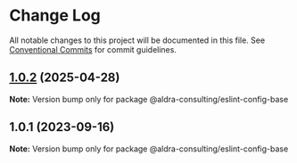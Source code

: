# Change Log

All notable changes to this project will be documented in this file.
See [Conventional Commits](https://conventionalcommits.org) for commit guidelines.

## [1.0.2](https://github.com/aldra-consulting/eslint-config/compare/@aldra-consulting/eslint-config-base@1.0.1...@aldra-consulting/eslint-config-base@1.0.2) (2025-04-28)

**Note:** Version bump only for package @aldra-consulting/eslint-config-base

## 1.0.1 (2023-09-16)

**Note:** Version bump only for package @aldra-consulting/eslint-config-base
